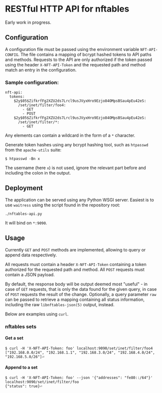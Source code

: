 # RESTful HTTP API for nftables

Early work in progress.

## Configuration

A configuration file must be passed using the environment variable `NFT-API-CONFIG`. The file contains a mapping of bcrypt hashed tokens to API paths and methods. Requests to the API are only authorized if the token passed using the header `X-NFT-API-Token` and the requested path and method match an entry in the configuration.

### Sample configuration:

```
nft-api:
  tokens:
    $2y$05$ZifkrfFg2XZU2ds7Lrcl9usJVyxHro9Ezjo84OMpsBSau4pEu42eS:
      /set/inet/filter/foo4:
        - GET
        - POST
    $2y$05$ZifkrfFg2XZU2ds7Lrcl9usJVyxHro9Ezjo84OMpsBSau4pEu42eS:
      /set/inet/filter/*:
        - GET
```

Any elements can contain a wildcard in the form of a `*` character.

Generate token hashes using any bcrypt hashing tool, such as `htpasswd` from the `apache-utils` suite:

```
$ htpasswd -Bn x
```

The username (here `x`) is not used, ignore the relevant part before and including the colon in the output.

## Deployment

The application can be served using any Python WSGI server. Easiest is to use `waitress` using the script found in the repository root:

```
./nftables-api.py
```

It will bind on `*:9090`.

## Usage

Currently `GET` and `POST` methods are implemented, allowing to query or append data respectively.

All requests must contain a header `X-NFT-API-Token` containing a token authorized for the requested path and method. All `POST` requests must contain a JSON payload.

By default, the response body will be output deemed most "useful" - in case of `GET` requests, that is only the data found for the given query, in case of `POST` requests the result of the change. Optionally, a query parameter `raw` can be passed to retrieve a mapping containing all status information, including the raw `libnftables-json(5)` output, instead.

Below are examples using `curl`.

### nftables sets

#### Get a set

```
$ curl -H 'X-NFT-API-Token: foo' localhost:9090/set/inet/filter/foo4
["192.168.0.0/24", "192.168.1.1", "192.168.3.0/24", "192.168.4.0/24", "192.168.5.0/26"]⏎
```

#### Append to a set

```
$ curl -H 'X-NFT-API-Token: foo' --json '{"addresses": "fe80::/64"}' localhost:9090/set/inet/filter/foo
{"status": true}⏎
```
